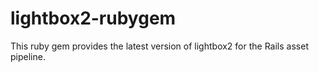 # lightbox2-rubygem
This ruby gem provides the latest version of lightbox2 for the Rails asset pipeline.
